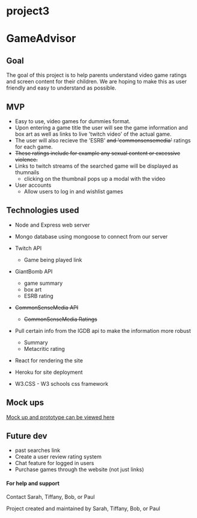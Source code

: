 # project3

# GameAdvisor

## Goal
The goal of this project is to help parents understand video game ratings and screen content for their children. We are hoping to make this as user friendly and easy to understand as possible.

## MVP
* Easy to use, video games for dummies format.
* Upon entering a game title the user will see the game information and box art as well as links to live 'twitch video' of the actual game.
* The user will also recieve the 'ESRB' ~~and 'commonsensemedia'~~ ratings for each game. 
* ~~These ratings include for example any sexual content or excessive violence.~~
* Links to twitch streams of the searched game will be displayed as thumnails
  * clicking on the thumbnail pops up a modal with the video
* User accounts
  * Allow users to log in and wishlist games

## Technologies used
* Node and Express web server
* Mongo database using mongoose to connect from our server

* Twitch API
  * Game being played link
* GiantBomb API
  * game summary
  * box art
  * ESRB rating
* ~~CommonSenseMedia API~~
  * ~~CommonSenseMedia Ratings~~
* Pull certain info from the IGDB api to make the information more robust
  * Summary
  * Metacritic rating

  
* React for rendering the site
* Heroku for site deployment
* W3.CSS - W3 schools css framework

## Mock ups
[Mock up and prototype can be viewed here](https://xd.adobe.com/view/fae3345a-eff7-493a-71d4-c97620cdf00e-8cd2/)

## Future dev
* past searches link
* Create a user review rating system
* Chat feature for logged in users
* Purchase games through the website (not just links)


#### For help and support
Contact Sarah, Tiffany, Bob, or Paul

Project created and maintained by Sarah, Tiffany, Bob, or Paul
